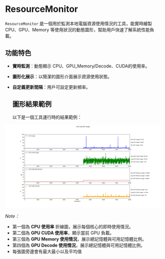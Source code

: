 # ResourceMonitor

`ResourceMonitor` 是一個用於監測本地電腦資源使用情況的工具，能實時繪製 CPU、GPU、Memory 等使用狀況的動態圖形，幫助用戶快速了解系統性能負載。

## 功能特色

- **實時監測**：動態顯示 CPU、GPU_Memory/Decode、CUDA的使用率。
- **圖形化展示**：以簡潔的圖形介面展示資源使用狀態。
- **自定義更新間隔**：用戶可設定更新頻率。
  ## 圖形結果範例

     以下是一個工具運行時的結果範例：

![ResourceMonitor 結果範例](./images/final_plot.png)

*Note：*
- 第一個為 **CPU 使用率** 折線圖，展示每個核心的即時使用情況。
- 第二個為 **GPU CUDA 使用率**，顯示當前 GPU 負載。
- 第三個為 **GPU Memory 使用情況**，展示總記憶體與可用記憶體比例。
- 第四個為 **GPU Decode 使用情況**，展示總記憶體與可用記憶體比例。
- 每張圖旁邊會有最大最小以及平均值
